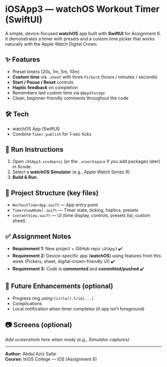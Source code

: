 # iOSApp3 — watchOS Workout Timer (SwiftUI)

A simple, device-focused **watchOS** app built with **SwiftUI** for Assignment 6.  
It demonstrates a timer with presets and a custom time picker that works naturally with the Apple Watch Digital Crown.

## ✨ Features
- Preset timers (20s, 1m, 5m, 10m)
- **Custom time** via `.sheet` with three `Picker`s (hours / minutes / seconds)
- **Start / Pause / Reset** controls
- **Haptic feedback** on completion
- Remembers last custom time via `@AppStorage`
- Clean, beginner-friendly comments throughout the code

## 🛠 Tech
- watchOS App (SwiftUI)
- Combine `Timer.publish` for 1-sec ticks

## 🚀 Run Instructions
1. Open `iOSApp3.xcodeproj` (or the `.xcworkspace` if you add packages later) in Xcode.
2. Select a **watchOS Simulator** (e.g., Apple Watch Series 9).
3. **Build & Run**.

## 📁 Project Structure (key files)
- `WorkoutTimerApp.swift` — App entry point
- `TimerViewModel.swift` — Timer state, ticking, haptics, presets
- `ContentView.swift` — UI (time display, controls, presets list, custom sheet)

## ✅ Assignment Notes
- **Requirement 1:** New project + GitHub repo `iOSApp3` ✔️  
- **Requirement 2:** Device-specific app (**watchOS**) using features from this week (Pickers, sheet, digital-crown-friendly UI) ✔️  
- **Requirement 3:** Code is **commented** and **committed/pushed** ✔️

## 🧩 Future Enhancements (optional)
- Progress ring using `Circle().trim(...)`
- Complications
- Local notification when timer completes (if app isn’t foreground)

## 📷 Screens (optional)
_Add screenshots here when ready (e.g., Simulator captures)._

---
**Author:** Abdul Aziz Safai  
**Course:** triOS College — iOS (Assignment 6)
